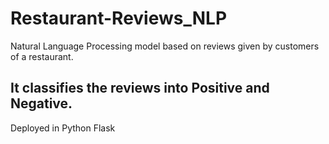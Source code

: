 # Restaurant-Reviews_NLP
Natural Language Processing model based on reviews given by customers of a restaurant.
## It classifies the reviews into Positive and Negative.
 Deployed in Python Flask
